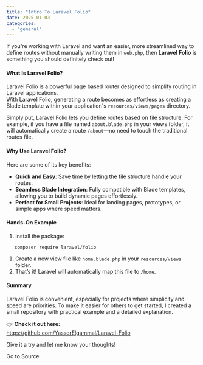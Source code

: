 ```yaml
---
title: "Intro To Laravel Folio"
date: 2025-01-03
categories: 
  - "general"
---
```


If you're working with Laravel and want an easier, more streamlined way to define routes without manually writing them in `web.php`, then **Laravel Folio** is something you should definitely check out!

#### **What Is Laravel Folio?**

Laravel Folio is a powerful page based router designed to simplify routing in Laravel applications.  
With Laravel Folio, generating a route becomes as effortless as creating a Blade template within your application's `resources/views/pages` directory.

Simply put, Laravel Folio lets you define routes based on file structure. For example, if you have a file named `about.blade.php` in your views folder, it will automatically create a route `/about`—no need to touch the traditional routes file.

#### **Why Use Laravel Folio?**

Here are some of its key benefits:

- **Quick and Easy**: Save time by letting the file structure handle your routes.
- **Seamless Blade Integration**: Fully compatible with Blade templates, allowing you to build dynamic pages effortlessly.
- **Perfect for Small Projects**: Ideal for landing pages, prototypes, or simple apps where speed matters.

#### **Hands-On Example**

1. Install the package:

```
   composer require laravel/folio
```

1. Create a new view file like `home.blade.php` in your `resources/views` folder.
2. That’s it! Laravel will automatically map this file to `/home`.

#### **Summary**

Laravel Folio is convenient, especially for projects where simplicity and speed are priorities. To make it easier for others to get started, I created a small repository with practical example and a detailed explanation.

👉 **Check it out here:**  
https://github.com/YasserElgammal/Laravel-Folio

Give it a try and let me know your thoughts!

Go to Source
